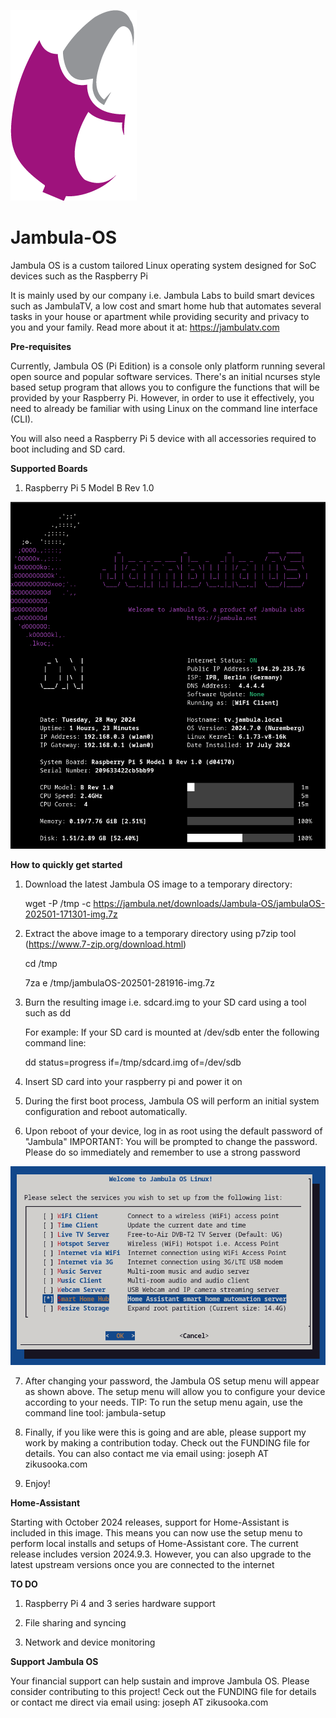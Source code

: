![alt text](logo.png "Jambula OS (Pi Edition)")
# Jambula-OS

Jambula OS is a custom tailored Linux operating system designed for SoC devices such as the Raspberry Pi

It is mainly used by our company i.e. Jambula Labs to build smart devices such as JambulaTV, 
a low cost and smart home hub that automates several tasks in your house or apartment while providing security and 
privacy to you and your family. Read more about it at: https://jambulatv.com


<b>Pre-requisites</b>

Currently, Jambula OS (Pi Edition) is a console only platform running several open source and popular software 
services.  There's an initial ncurses style based setup program that allows you to configure the functions that
will be provided by your Raspberry Pi.  However, in order to use it effectively, you need to already be 
familiar with using Linux on the command line interface (CLI).

You will also need a Raspberry Pi 5 device with all accessories required to boot including and SD card.  


<b>Supported Boards</b>

1. Raspberry Pi 5 Model B Rev 1.0


![alt text](console.png "Jambula OS (Pi Edition)")

<b> How to quickly get started </b>

1. Download the latest Jambula OS image to a temporary directory:

   wget -P /tmp -c https://jambula.net/downloads/Jambula-OS/jambulaOS-202501-171301-img.7z

2. Extract the above image to a temporary directory using p7zip tool (https://www.7-zip.org/download.html)

   cd /tmp

   7za e /tmp/jambulaOS-202501-281916-img.7z

3. Burn the resulting image i.e. sdcard.img to your SD card using a tool such as dd

   For example: If your SD card is mounted at /dev/sdb enter the following command line:

   dd status=progress if=/tmp/sdcard.img of=/dev/sdb

4. Insert SD card into your raspberry pi and power it on

5. During the first boot process, Jambula OS will perform an initial system 
   configuration and reboot automatically. 

6. Upon reboot of your device, log in as root using the default password of "Jambula"
   IMPORTANT: You will be prompted to change the password. Please do so immediately and 
   remember to use a strong password
  
  ![alt text](jambula_os_setup.png "Jambula OS Setup")

7. After changing your password, the Jambula OS setup menu will appear as shown above.
   The setup menu will allow you to configure your device according to your needs.
   TIP: To run the setup menu again, use the command line tool: jambula-setup

8. Finally, if you like were this is going and are able, please support my work by 
   making a contribution today.  Check out the FUNDING file for details.  You can also 
   contact me via email using: joseph AT zikusooka.com

9. Enjoy!



<b>Home-Assistant </b>

   Starting with October 2024 releases, support for Home-Assistant is included in this image.
   This means you can now use the setup menu to perform local installs and setups of
   Home-Assistant core. The current release includes version 2024.9.3.  However, you can also 
   upgrade to the latest upstream versions once you are connected to the internet



<b>TO DO</b>

1. Raspberry Pi 4 and 3 series hardware support

2. File sharing and syncing

3. Network and device monitoring


<b>Support Jambula OS</b>

   Your financial support can help sustain and improve Jambula OS.  Please consider contributing 
   to this project!  Ceck out the FUNDING file for details or contact me direct via email using: 
   joseph AT zikusooka.com


